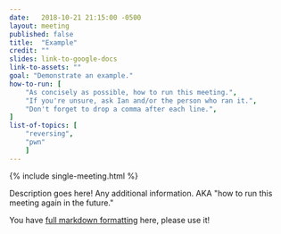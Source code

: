 ```yaml
---
date:   2018-10-21 21:15:00 -0500
layout: meeting
published: false
title:  "Example"
credit: ""
slides: link-to-google-docs
link-to-assets: ""
goal: "Demonstrate an example."
how-to-run: [
	"As concisely as possible, how to run this meeting.",
	"If you're unsure, ask Ian and/or the person who ran it.",
	"Don't forget to drop a comma after each line.",
]
list-of-topics: [
	"reversing",
	"pwn"
	]
---
```


{% include single-meeting.html  %}

Description goes here! Any additional information.
AKA "how to run this meeting again in the future."

You have [full markdown formatting](https://github.com/adam-p/markdown-here/wiki/Markdown-Cheatsheet) here, please use it!
